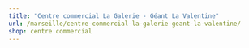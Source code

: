 ```yaml
---
title: "Centre commercial La Galerie - Géant La Valentine"
url: /marseille/centre-commercial-la-galerie-geant-la-valentine/
shop: centre commercial
---
```

